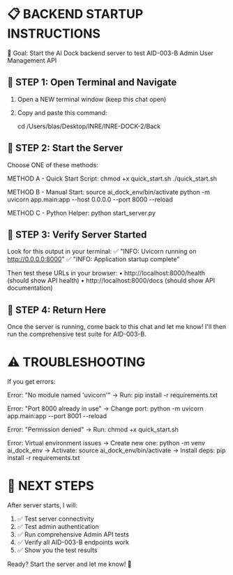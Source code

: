 📋 BACKEND STARTUP INSTRUCTIONS
===============================

🎯 Goal: Start the AI Dock backend server to test AID-003-B Admin User Management API

📍 STEP 1: Open Terminal and Navigate
------------------------------------
1. Open a NEW terminal window (keep this chat open)
2. Copy and paste this command:

   cd /Users/blas/Desktop/INRE/INRE-DOCK-2/Back

📍 STEP 2: Start the Server
---------------------------
Choose ONE of these methods:

METHOD A - Quick Start Script:
   chmod +x quick_start.sh
   ./quick_start.sh

METHOD B - Manual Start:
   source ai_dock_env/bin/activate
   python -m uvicorn app.main:app --host 0.0.0.0 --port 8000 --reload

METHOD C - Python Helper:
   python start_server.py

📍 STEP 3: Verify Server Started
--------------------------------
Look for this output in your terminal:
   ✅ "INFO:     Uvicorn running on http://0.0.0.0:8000"
   ✅ "INFO:     Application startup complete"

Then test these URLs in your browser:
   • http://localhost:8000/health (should show API health)
   • http://localhost:8000/docs (should show API documentation)

📍 STEP 4: Return Here
----------------------
Once the server is running, come back to this chat and let me know!
I'll then run the comprehensive test suite for AID-003-B.

⚠️  TROUBLESHOOTING
==================
If you get errors:

Error: "No module named 'uvicorn'"
   → Run: pip install -r requirements.txt

Error: "Port 8000 already in use"
   → Change port: python -m uvicorn app.main:app --port 8001 --reload

Error: "Permission denied"
   → Run: chmod +x quick_start.sh

Error: Virtual environment issues
   → Create new one: python -m venv ai_dock_env
   → Activate: source ai_dock_env/bin/activate
   → Install deps: pip install -r requirements.txt

🎯 NEXT STEPS
=============
After server starts, I will:
1. ✅ Test server connectivity
2. ✅ Test admin authentication  
3. ✅ Run comprehensive Admin API tests
4. ✅ Verify all AID-003-B endpoints work
5. ✅ Show you the test results

Ready? Start the server and let me know! 🚀
